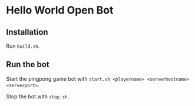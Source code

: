 # Hello World Open Bot

## Installation

Run `build.sh`.

## Run the bot

Start the pingpong game bot with `start.sh <playername> <serverhostname>
<serverport>`.

Stop the bot with `stop.sh`.
